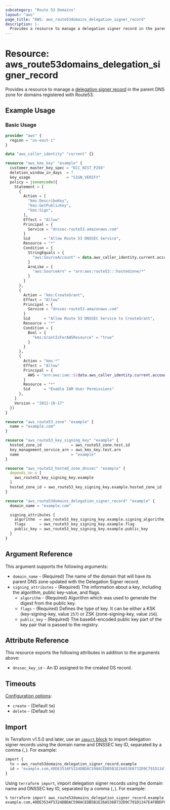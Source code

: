 ```yaml
---
subcategory: "Route 53 Domains"
layout: "aws"
page_title: "AWS: aws_route53domains_delegation_signer_record"
description: |-
  Provides a resource to manage a delegation signer record in the parent DNS zone for domains registered with Route53.
---
```


# Resource: aws_route53domains_delegation_signer_record

Provides a resource to manage a [delegation signer record](https://docs.aws.amazon.com/Route53/latest/DeveloperGuide/dns-configuring-dnssec-enable-signing.html#dns-configuring-dnssec-enable-signing-step-1) in the parent DNS zone for domains registered with Route53.

## Example Usage

### Basic Usage

```terraform
provider "aws" {
  region = "us-east-1"
}

data "aws_caller_identity" "current" {}

resource "aws_kms_key" "example" {
  customer_master_key_spec = "ECC_NIST_P256"
  deletion_window_in_days  = 7
  key_usage                = "SIGN_VERIFY"
  policy = jsonencode({
    Statement = [
      {
        Action = [
          "kms:DescribeKey",
          "kms:GetPublicKey",
          "kms:Sign",
        ],
        Effect = "Allow"
        Principal = {
          Service = "dnssec-route53.amazonaws.com"
        }
        Sid      = "Allow Route 53 DNSSEC Service",
        Resource = "*"
        Condition = {
          StringEquals = {
            "aws:SourceAccount" = data.aws_caller_identity.current.account_id
          }
          ArnLike = {
            "aws:SourceArn" = "arn:aws:route53:::hostedzone/*"
          }
        }
      },
      {
        Action = "kms:CreateGrant",
        Effect = "Allow"
        Principal = {
          Service = "dnssec-route53.amazonaws.com"
        }
        Sid      = "Allow Route 53 DNSSEC Service to CreateGrant",
        Resource = "*"
        Condition = {
          Bool = {
            "kms:GrantIsForAWSResource" = "true"
          }
        }
      },
      {
        Action = "kms:*"
        Effect = "Allow"
        Principal = {
          AWS = "arn:aws:iam::${data.aws_caller_identity.current.account_id}:root"
        }
        Resource = "*"
        Sid      = "Enable IAM User Permissions"
      },
    ]
    Version = "2012-10-17"
  })
}

resource "aws_route53_zone" "example" {
  name = "example.com"
}

resource "aws_route53_key_signing_key" "example" {
  hosted_zone_id             = aws_route53_zone.test.id
  key_management_service_arn = aws_kms_key.test.arn
  name                       = "example"
}

resource "aws_route53_hosted_zone_dnssec" "example" {
  depends_on = [
    aws_route53_key_signing_key.example
  ]
  hosted_zone_id = aws_route53_key_signing_key.example.hosted_zone_id
}

resource "aws_route53domains_delegation_signer_record" "example" {
  domain_name = "example.com"

  signing_attributes {
    algorithm  = aws_route53_key_signing_key.example.signing_algorithm_type
    flags      = aws_route53_key_signing_key.example.flag
    public_key = aws_route53_key_signing_key.example.public_key
  }
}
```

## Argument Reference

This argument supports the following arguments:

* `domain_name` - (Required) The name of the domain that will have its parent DNS zone updated with the Delegation Signer record.
* `signing_attributes` - (Required) The information about a key, including the algorithm, public key-value, and flags.
    * `algorithm` - (Required) Algorithm which was used to generate the digest from the public key.
    * `flags` - (Required) Defines the type of key. It can be either a KSK (key-signing-key, value `257`) or ZSK (zone-signing-key, value `256`).
    * `public_key` - (Required) The base64-encoded public key part of the key pair that is passed to the registry.

## Attribute Reference

This resource exports the following attributes in addition to the arguments above:

* `dnssec_key_id` - An ID assigned to the created DS record.

## Timeouts

[Configuration options](https://developer.hashicorp.com/terraform/language/resources/syntax#operation-timeouts):

* `create` - (Default `5m`)
* `delete` - (Default `5m`)

## Import

In Terraform v1.5.0 and later, use an [`import` block](https://developer.hashicorp.com/terraform/language/import) to import delegation signer records using the domain name and DNSSEC key ID, separated by a comma (`,`). For example:

```terraform
import {
  to = aws_route53domains_delegation_signer_record.example
  id = "example.com,40DE3534F5324DBDAC598ACEDB5B1E26A5368732D9C791D1347E4FBDDF6FC343"
}
```

Using `terraform import`, import delegation signer records using the domain name and DNSSEC key ID, separated by a comma (`,`). For example:

```console
% terraform import aws_route53domains_delegation_signer_record.example example.com,40DE3534F5324DBDAC598ACEDB5B1E26A5368732D9C791D1347E4FBDDF6FC343
```
